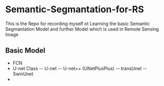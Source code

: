 # Semantic-Segmantation-for-RS
This is the Repo for recording myself ot Learning the basic Semantic Segmantation Model and further Model which is used in Remote Sensing Image

## Basic Model
- FCN
- U-net Class
-- U-net
-- U-net++ (UNetPlusPlus)
-- transUnet
-- SwinUnet
- 
